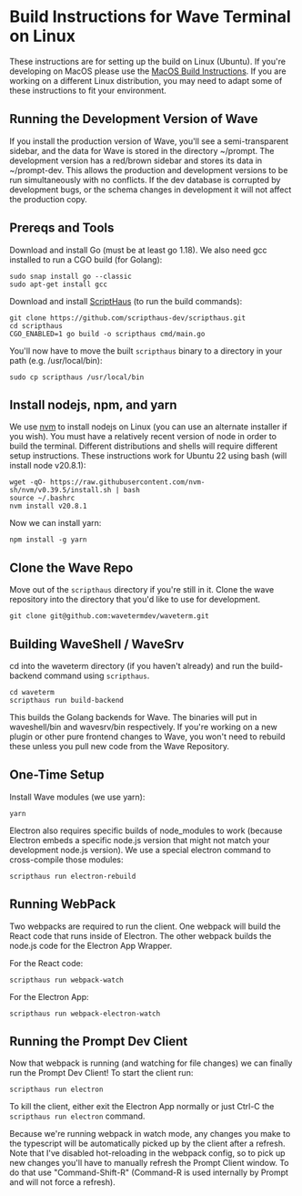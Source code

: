 # Build Instructions for Wave Terminal on Linux

These instructions are for setting up the build on Linux (Ubuntu). 
If you're developing on MacOS please use the [MacOS Build Instructions](./BUILD.md).
If you are working on a different Linux distribution, you may need to adapt some of these instructions to fit your environment.

## Running the Development Version of Wave

If you install the production version of Wave, you'll see a semi-transparent sidebar, and the data for Wave is stored in the directory ~/prompt.  The development version has a red/brown sidebar and stores its data in ~/prompt-dev.  This allows the production and development versions to be run simultaneously with no conflicts.  If the dev database is corrupted by development bugs, or the schema changes in development it will not affect the production copy.

## Prereqs and Tools

Download and install Go (must be at least go 1.18).  We also need gcc installed to run a CGO build (for Golang):
```
sudo snap install go --classic
sudo apt-get install gcc
```

Download and install [ScriptHaus](https://github.com/scripthaus-dev/scripthaus) (to run the build commands):

```
git clone https://github.com/scripthaus-dev/scripthaus.git
cd scripthaus
CGO_ENABLED=1 go build -o scripthaus cmd/main.go
```

You'll now have to move the built `scripthaus` binary to a directory in your path (e.g. /usr/local/bin):

```
sudo cp scripthaus /usr/local/bin
```

## Install nodejs, npm, and yarn

We use [nvm](https://github.com/nvm-sh/nvm) to install nodejs on Linux (you can use an alternate installer if you wish).  You must have a relatively recent version of node in order to build the terminal.  Different distributions and shells will require different setup instructions.  These instructions work for Ubuntu 22 using bash (will install node v20.8.1):

```
wget -qO- https://raw.githubusercontent.com/nvm-sh/nvm/v0.39.5/install.sh | bash
source ~/.bashrc
nvm install v20.8.1
```

Now we can install yarn:

```
npm install -g yarn
```


## Clone the Wave Repo

Move out of the `scripthaus` directory if you're still in it.  Clone the wave repository into the directory that you'd like to use for development.

```
git clone git@github.com:wavetermdev/waveterm.git
```

## Building WaveShell / WaveSrv

cd into the waveterm directory (if you haven't already) and run the build-backend command using `scripthaus`.

```
cd waveterm
scripthaus run build-backend
```

This builds the Golang backends for Wave.  The binaries will put in waveshell/bin and wavesrv/bin respectively.  If you're working on a new plugin or other pure frontend changes to Wave, you won't need to rebuild these unless you pull new code from the Wave Repository.

## One-Time Setup

Install Wave modules (we use yarn):
```
yarn
```

Electron also requires specific builds of node_modules to work (because Electron embeds a specific node.js version that might not match your development node.js version).  We use a special electron command to cross-compile those modules:

```
scripthaus run electron-rebuild
```

## Running WebPack

Two webpacks are required to run the client.  One webpack will build the React code that runs inside of Electron.  The other webpack builds the node.js code for the Electron App Wrapper.

For the React code:
```
scripthaus run webpack-watch
```

For the Electron App:
```
scripthaus run webpack-electron-watch
```

## Running the Prompt Dev Client

Now that webpack is running (and watching for file changes) we can finally run the Prompt Dev Client!  To start the client run:
```
scripthaus run electron
```

To kill the client, either exit the Electron App normally or just Ctrl-C the ```scripthaus run electron``` command.

Because we're running webpack in watch mode, any changes you make to the typescript will be automatically picked up by the client after a refresh.  Note that I've disabled hot-reloading in the webpack config, so to pick up new changes you'll have to manually refresh the Prompt Client window.  To do that use "Command-Shift-R" (Command-R is used internally by Prompt and will not force a refresh).


